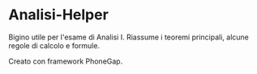 # Analisi-Helper
Bigino utile per l'esame di Analisi I. Riassume i teoremi principali, alcune regole di calcolo e formule.

Creato con framework PhoneGap.
